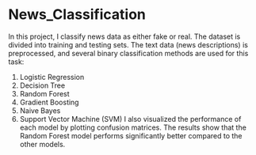# News_Classification
In this project, I classify news data as either fake or real. The dataset is divided into training and testing sets. The text data (news descriptions) is preprocessed, and several binary classification methods are used for this task:

1. Logistic Regression
2. Decision Tree
3. Random Forest
4. Gradient Boosting
5. Naive Bayes
6. Support Vector Machine (SVM)
I also visualized the performance of each model by plotting confusion matrices. The results show that the Random Forest model performs significantly better compared to the other models.
